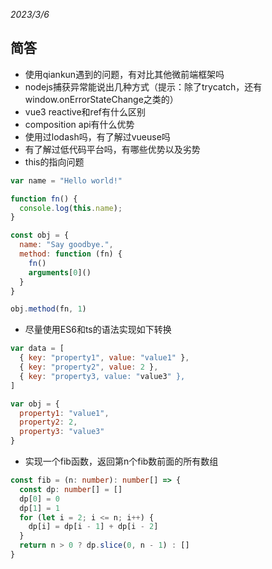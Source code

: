 _2023/3/6_

## 简答

- 使用qiankun遇到的问题，有对比其他微前端框架吗
- nodejs捕获异常能说出几种方式（提示：除了trycatch，还有window.onErrorStateChange之类的）
- vue3 reactive和ref有什么区别
- composition api有什么优势
- 使用过lodash吗，有了解过vueuse吗
- 有了解过低代码平台吗，有哪些优势以及劣势
- this的指向问题

```js
var name = "Hello world!"

function fn() {
  console.log(this.name);
}

const obj = {
  name: "Say goodbye.",
  method: function (fn) {
    fn()
    arguments[0]()
  }
}

obj.method(fn, 1)
```

- 尽量使用ES6和ts的语法实现如下转换

```js
var data = [
  { key: "property1", value: "value1" },
  { key: "property2", value: 2 },
  { key: "property3, value: "value3" },
]

var obj = {
  property1: "value1",
  property2: 2,
  property3: "value3"
}
```

- 实现一个fib函数，返回第n个fib数前面的所有数组

```ts
const fib = (n: number): number[] => {
  const dp: number[] = []
  dp[0] = 0
  dp[1] = 1
  for (let i = 2; i <= n; i++) {
    dp[i] = dp[i - 1] + dp[i - 2]
  }
  return n > 0 ? dp.slice(0, n - 1) : []
}
```
